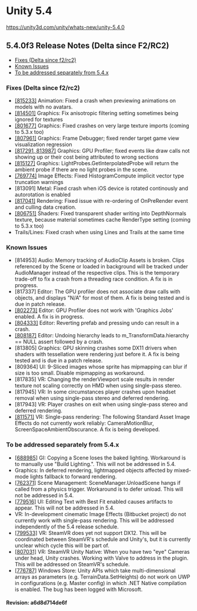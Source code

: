 # Unity 5.4

https://unity3d.com/unity/whats-new/unity-5.4.0

## 5.4.0f3 Release Notes (Delta since F2/RC2)

- [Fixes (Delta since f2/rc2)](#fixes-delta-since-f2rc2)
- [Known Issues](#known-issues)
- [To be addressed separately from 5.4.x](#to-be-addressed-separately-from-54x)


### Fixes (Delta since f2/rc2)

*   [\[815233\]](https://issuetracker.unity3d.com/issues/crash-in-unityengine-animation-setboundcurvefloatvalue-when-selecting-anim-clip-in-project-view) Animation: Fixed a crash when previewing animations on models with no avatars.
*   [\[814501\]](https://issuetracker.unity3d.com/issues/imageeffects-tonemapping-and-color-grading-lut-causes-visual-artifacts-in-builds-unity-5-dot-4) Graphics: Fix anisotropic filtering setting sometimes being ignored for textures
*   [\[801677\]](https://issuetracker.unity3d.com/issues/crashed-while-importing) Graphics: Fixed crashes on very large texture imports (coming to 5.3.x too)
*   [\[807961\]](https://issuetracker.unity3d.com/issues/frame-debugger-deferred-lighting-mode-doesnt-show-rendertarget-preview-black-window) Graphics: Frame Debugger; fixed render target game view visualization regression
*   [\[817291, 813987\]](https://issuetracker.unity3d.com/issues/5-dot-4-gpuprofiler-gpu-profiler-does-not-show-any-draw-call-timings-in-5-dot-4) Graphics: GPU Profiler; fixed events like draw calls not showing up or their cost being attributed to wrong sections
*   [\[815127\]](https://issuetracker.unity3d.com/issues/lightprobes-dot-getinterpolatedprobe-causes-an-error) Graphics: LightProbes.GetInterpolatedProbe will return the ambient probe if there are no light probes in the scene.
*   [\[769774\]](https://issuetracker.unity3d.com/issues/imageeffects-histogramcompute-implicit-vector-type-truncations) Image Effects: Fixed HistogramCompute implicit vector type truncation warnings
*   \[813091\] Metal: Fixed crash when iOS device is rotated continously and autorotation is enabled
*   [\[817041\]](https://issuetracker.unity3d.com/issues/game-slash-scene-view-is-not-updated-after-loading-scene-or-adding-new-textmeshpro-text-object-into-a-scene) Rendering: Fixed issue with re-ordering of OnPreRender event and culling data creation.
*   [\[806751\]](https://issuetracker.unity3d.com/issues/transparent-shader-writes-into-depthnormals-texture) Shaders: Fixed transparent shader writing into DepthNormals texture, because material sometimes cache RenderType setting (coming to 5.3.x too)
*   Trails/Lines: Fixed crash when using Lines and Trails at the same time

### Known Issues

*   \[814953\] Audio: Memory tracking of AudioClip Assets is broken. Clips referenced by the Scene or loaded in background will be tracked under AudioManager instead of the respective clips. This is the temporary trade-off to fix a crash from a threading race condition. A fix is in progress.
*   \[817337\] Editor: The GPU profiler does not associate draw calls with objects, and displays "N/A" for most of them. A fix is being tested and is due in patch release.
*   [\[802273\]](http://issuetracker.unity3d.com/issues/gpu-profiler-doesnt-work-when-graphics-jobs-and-vr-mode-is-on) Editor: GPU Profiler does not work with 'Graphics Jobs' enabled. A fix is in progress.
*   [\[804333\]](http://issuetracker.unity3d.com/issues/crash-after-reverting-prefab-and-pressing-undo) Editor: Reverting prefab and pressing undo can result in a crash.
*   [\[808187\]](http://issuetracker.unity3d.com/issues/undoing-hierarchy-leads-to-m-transformdata-dot-hierarchy-equals-equals-null-assert-followed-by-a-crash) Editor: Undoing hierarchy leads to m\_TransformData.hierarchy == NULL assert followed by a crash.
*   \[813805\] Graphics: GPU skinning crashes some DX11 drivers when shaders with tessellation were rendering just before it. A fix is being tested and is due in a patch release.
*   \[809364\] UI: 9-Sliced images whose sprite has mipmapping can blur if size is too small. Disable mipmapping as workaround.
*   \[817835\] VR: Changing the renderViewport scale results in render texture not scaling correctly on HMD when using single-pass stereo.
*   \[817945\] VR: In some circumstances player crashes upon headset removal when using single-pass stereo and deferred rendering.
*   \[817943\] VR: Player crashes on exit when using single-pass stereo and deferred rendering.
*   [\[811571\]](http://issuetracker.unity3d.com/issues/vr-ambient-obsurance-plus-camera-motion-blur-is-broken-in-single-pass-stereo-rendering) VR: Single-pass rendering: The following Standard Asset Image Effects do not currently work reliably: CameraMotionBlur, ScreenSpaceAmbientObscurance. A fix is being developed.

### To be addressed separately from 5.4.x

*   [\[688985\]](http://issuetracker.unity3d.com/issues/baked-lighting-data-lost-after-rebake-in-copied-scene) GI: Copying a Scene loses the baked lighting. Workaround is to manually use "Build Lighting.". This will not be addressed in 5.4.
*   Graphics: In deferred rendering, lightmapped objects affected by mixed-mode lights fallback to forward rendering.
*   [\[762371\]](http://issuetracker.unity3d.com/issues/unity-hangs-on-scenemanager-dot-unloadscene) Scene Management: SceneManager.UnloadScene hangs if called from a physics trigger. Workaround is to defer unload. This will not be addressed in 5.4.
*   [\[779516\]](http://issuetracker.unity3d.com/issues/editing-text-with-best-fit-enabled-causes-artifacts-to-appear) UI: Editing Text with Best Fit enabled causes artifacts to appear. This will not be addressed in 5.4.
*   VR: In-development cinematic Image Effects (Bitbucket project) do not currently work with single-pass rendering. This will be addressed independently of the 5.4 release schedule.
*   [\[799533\]](http://issuetracker.unity3d.com/issues/openvr-entered-playmode-with-unsupported-gfx-api-equals-crash) VR: SteamVR does yet not support DX12. This will be coordinated between SteamVR's schedule and Unity's, but it is currently unclear which cycle this will be part of.
*   [\[807031\]](https://issuetracker.unity3d.com/issues/steamvr-unity-native-when-you-have-two-eye-cameras-under-head-unity-crashes) VR: SteamVR Unity Native: When you have two "eye" Cameras under head, Unity crashes. Working with Valve to address in the plugin. This will be addressed on SteamVR's schedule.
*   [\[776787\]](http://issuetracker.unity3d.com/issues/terraindata-functions-dont-work-when-building-for-uwp) Windows Store: Unity APIs which take multi-dimensional arrays as parameters (e.g. TerrainData.SetHeights) do not work on UWP in configurations (e.g. Master config) in which .NET Native compilation is enabled. The bug has been logged with Microsoft.

#### Revision: a6d8d714de6f